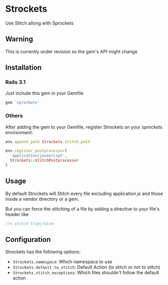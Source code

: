 # Strockets

Use Stitch allong with Sprockets

## Warning
This is currently under revision so the gem's API might change

## Installation

### Rails 3.1

Just include this gem in your Gemfile

```ruby
gem 'sprockets'
```

### Others

After adding the gem to your Gemfile, register Strockets on your sprockets environment:

```ruby
env.append_path Strockets.stitch_path

env.register_postprocessor(
  'application/javascript',
  Strockets::StitchPostprocessor
)

```
## Usage

By default Strockets will Stitch every file excluding application.js and those inside a vendor directory or a gem.

But you can force the stitching of a file by adding a directive to your file's header like

```javascript
//= stitch true|false
```

## Configuration

Strockets has the following options:

 * `Strockets.namespace`: Which namespace to use
 * `Strockets.default_to_stitch`: Default Action (to stitch or not to stitch)
 * `Strockets.stitch_exceptions`: Which files shouldn't follow the default action
